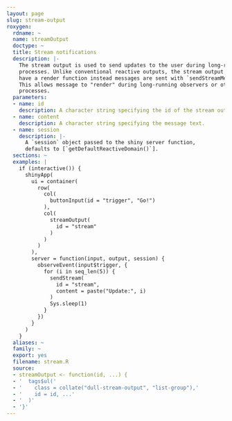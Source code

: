 ```yaml
---
layout: page
slug: stream-output
roxygen:
  rdname: ~
  name: streamOutput
  doctype: ~
  title: Stream notifications
  description: |-
    The stream output is used to send updates to the user during long-running
    processes. Unlike conventional reactive outputs, the stream output does not
    have a render function instead messages are sent with `sendStreamMessage`.
    This allows message to "render" during long-running observers or other
    processes.
  parameters:
  - name: id
    description: A character string specifying the id of the stream output.
  - name: content
    description: A character string specifying the message text.
  - name: session
    description: |-
      A `session` object passed to the shiny server function,
      defaults to [`getDefaultReactiveDomain()`].
  sections: ~
  examples: |
    if (interactive()) {
      shinyApp(
        ui = container(
          row(
            col(
              buttonInput(id = "trigger", "Go!")
            ),
            col(
              streamOutput(
                id = "stream"
              )
            )
          )
        ),
        server = function(input, output, session) {
          observeEvent(input$trigger, {
            for (i in seq_len(5)) {
              sendStream(
                id = "stream",
                content = paste("Update:", i)
              )
              Sys.sleep(1)
            }
          })
        }
      )
    }
  aliases: ~
  family: ~
  export: yes
  filename: stream.R
  source:
  - streamOutput <- function(id, ...) {
  - '  tags$ul('
  - '    class = collate("dull-stream-output", "list-group"),'
  - '    id = id, ...'
  - '  )'
  - '}'
---
```

